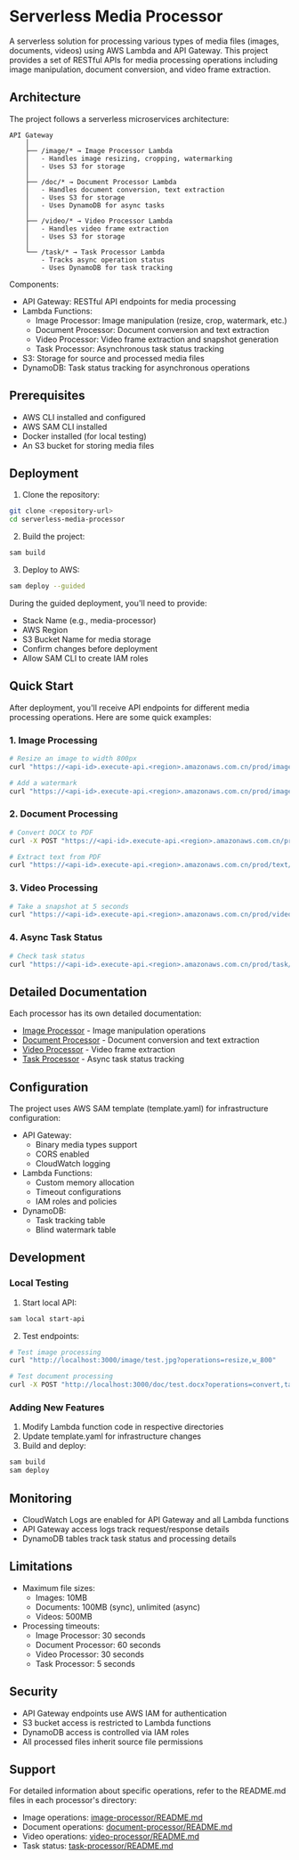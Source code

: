 # Serverless Media Processor

A serverless solution for processing various types of media files (images, documents, videos) using AWS Lambda and API Gateway. This project provides a set of RESTful APIs for media processing operations including image manipulation, document conversion, and video frame extraction.

## Architecture

The project follows a serverless microservices architecture:

```
API Gateway
    │
    ├── /image/* → Image Processor Lambda
    │   - Handles image resizing, cropping, watermarking
    │   - Uses S3 for storage
    │
    ├── /doc/* → Document Processor Lambda
    │   - Handles document conversion, text extraction
    │   - Uses S3 for storage
    │   - Uses DynamoDB for async tasks
    │
    ├── /video/* → Video Processor Lambda
    │   - Handles video frame extraction
    │   - Uses S3 for storage
    │
    └── /task/* → Task Processor Lambda
        - Tracks async operation status
        - Uses DynamoDB for task tracking
```

Components:
- API Gateway: RESTful API endpoints for media processing
- Lambda Functions:
  - Image Processor: Image manipulation (resize, crop, watermark, etc.)
  - Document Processor: Document conversion and text extraction
  - Video Processor: Video frame extraction and snapshot generation
  - Task Processor: Asynchronous task status tracking
- S3: Storage for source and processed media files
- DynamoDB: Task status tracking for asynchronous operations

## Prerequisites

- AWS CLI installed and configured
- AWS SAM CLI installed
- Docker installed (for local testing)
- An S3 bucket for storing media files

## Deployment

1. Clone the repository:
```bash
git clone <repository-url>
cd serverless-media-processor
```

2. Build the project:
```bash
sam build
```

3. Deploy to AWS:
```bash
sam deploy --guided
```

During the guided deployment, you'll need to provide:
- Stack Name (e.g., media-processor)
- AWS Region
- S3 Bucket Name for media storage
- Confirm changes before deployment
- Allow SAM CLI to create IAM roles

## Quick Start

After deployment, you'll receive API endpoints for different media processing operations. Here are some quick examples:

### 1. Image Processing
```bash
# Resize an image to width 800px
curl "https://<api-id>.execute-api.<region>.amazonaws.com.cn/prod/image/example.jpg?operations=resize,w_800"

# Add a watermark
curl "https://<api-id>.execute-api.<region>.amazonaws.com.cn/prod/image/example.jpg?operations=watermark,text_Copyright"
```

### 2. Document Processing
```bash
# Convert DOCX to PDF
curl -X POST "https://<api-id>.execute-api.<region>.amazonaws.com.cn/prod/doc/document.docx?operations=convert,target_pdf,source_docx"

# Extract text from PDF
curl "https://<api-id>.execute-api.<region>.amazonaws.com.cn/prod/text/document.pdf?operations=extract"
```

### 3. Video Processing
```bash
# Take a snapshot at 5 seconds
curl "https://<api-id>.execute-api.<region>.amazonaws.com.cn/prod/video/video.mp4?operations=snapshot,t_5000,f_jpg"
```

### 4. Async Task Status
```bash
# Check task status
curl "https://<api-id>.execute-api.<region>.amazonaws.com.cn/prod/task/<task-id>"
```

## Detailed Documentation

Each processor has its own detailed documentation:

- [Image Processor](image-processor/README.md) - Image manipulation operations
- [Document Processor](document-processor/README.md) - Document conversion and text extraction
- [Video Processor](video-processor/README.md) - Video frame extraction
- [Task Processor](task-processor/README.md) - Async task status tracking

## Configuration

The project uses AWS SAM template (template.yaml) for infrastructure configuration:

- API Gateway:
  - Binary media types support
  - CORS enabled
  - CloudWatch logging
- Lambda Functions:
  - Custom memory allocation
  - Timeout configurations
  - IAM roles and policies
- DynamoDB:
  - Task tracking table
  - Blind watermark table

## Development

### Local Testing

1. Start local API:
```bash
sam local start-api
```

2. Test endpoints:
```bash
# Test image processing
curl "http://localhost:3000/image/test.jpg?operations=resize,w_800"

# Test document processing
curl -X POST "http://localhost:3000/doc/test.docx?operations=convert,target_pdf"
```

### Adding New Features

1. Modify Lambda function code in respective directories
2. Update template.yaml for infrastructure changes
3. Build and deploy:
```bash
sam build
sam deploy
```

## Monitoring

- CloudWatch Logs are enabled for API Gateway and all Lambda functions
- API Gateway access logs track request/response details
- DynamoDB tables track task status and processing details

## Limitations

- Maximum file sizes:
  - Images: 10MB
  - Documents: 100MB (sync), unlimited (async)
  - Videos: 500MB
- Processing timeouts:
  - Image Processor: 30 seconds
  - Document Processor: 60 seconds
  - Video Processor: 30 seconds
  - Task Processor: 5 seconds

## Security

- API Gateway endpoints use AWS IAM for authentication
- S3 bucket access is restricted to Lambda functions
- DynamoDB access is controlled via IAM roles
- All processed files inherit source file permissions

## Support

For detailed information about specific operations, refer to the README.md files in each processor's directory:
- Image operations: [image-processor/README.md](image-processor/README.md)
- Document operations: [document-processor/README.md](document-processor/README.md)
- Video operations: [video-processor/README.md](video-processor/README.md)
- Task status: [task-processor/README.md](task-processor/README.md)
